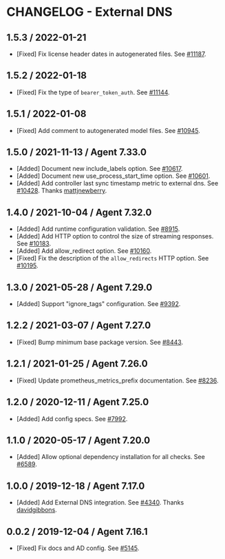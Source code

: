 # CHANGELOG - External DNS

## 1.5.3 / 2022-01-21

* [Fixed] Fix license header dates in autogenerated files. See [#11187](https://github.com/DataDog/integrations-core/pull/11187).

## 1.5.2 / 2022-01-18

* [Fixed] Fix the type of `bearer_token_auth`. See [#11144](https://github.com/DataDog/integrations-core/pull/11144).

## 1.5.1 / 2022-01-08

* [Fixed] Add comment to autogenerated model files. See [#10945](https://github.com/DataDog/integrations-core/pull/10945).

## 1.5.0 / 2021-11-13 / Agent 7.33.0

* [Added] Document new include_labels option. See [#10617](https://github.com/DataDog/integrations-core/pull/10617).
* [Added] Document new use_process_start_time option. See [#10601](https://github.com/DataDog/integrations-core/pull/10601).
* [Added] Add controller last sync timestamp metric to external dns. See [#10428](https://github.com/DataDog/integrations-core/pull/10428). Thanks [mattjnewberry](https://github.com/mattjnewberry).

## 1.4.0 / 2021-10-04 / Agent 7.32.0

* [Added] Add runtime configuration validation. See [#8915](https://github.com/DataDog/integrations-core/pull/8915).
* [Added] Add HTTP option to control the size of streaming responses. See [#10183](https://github.com/DataDog/integrations-core/pull/10183).
* [Added] Add allow_redirect option. See [#10160](https://github.com/DataDog/integrations-core/pull/10160).
* [Fixed] Fix the description of the `allow_redirects` HTTP option. See [#10195](https://github.com/DataDog/integrations-core/pull/10195).

## 1.3.0 / 2021-05-28 / Agent 7.29.0

* [Added] Support "ignore_tags" configuration. See [#9392](https://github.com/DataDog/integrations-core/pull/9392).

## 1.2.2 / 2021-03-07 / Agent 7.27.0

* [Fixed] Bump minimum base package version. See [#8443](https://github.com/DataDog/integrations-core/pull/8443).

## 1.2.1 / 2021-01-25 / Agent 7.26.0

* [Fixed] Update prometheus_metrics_prefix documentation. See [#8236](https://github.com/DataDog/integrations-core/pull/8236).

## 1.2.0 / 2020-12-11 / Agent 7.25.0

* [Added] Add config specs. See [#7992](https://github.com/DataDog/integrations-core/pull/7992).

## 1.1.0 / 2020-05-17 / Agent 7.20.0

* [Added] Allow optional dependency installation for all checks. See [#6589](https://github.com/DataDog/integrations-core/pull/6589).

## 1.0.0 / 2019-12-18 / Agent 7.17.0

* [Added] Add External DNS integration. See [#4340](https://github.com/DataDog/integrations-core/pull/4340). Thanks [davidgibbons](https://github.com/davidgibbons).

## 0.0.2 / 2019-12-04 / Agent 7.16.1

* [Fixed] Fix docs and AD config. See [#5145](https://github.com/DataDog/integrations-core/pull/5145).

